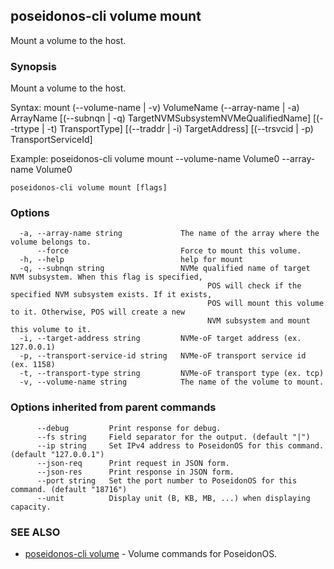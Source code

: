 ## poseidonos-cli volume mount

Mount a volume to the host.

### Synopsis


Mount a volume to the host. 

Syntax:
	mount (--volume-name | -v) VolumeName (--array-name | -a) ArrayName
	[(--subnqn | -q) TargetNVMSubsystemNVMeQualifiedName] [(--trtype | -t) TransportType]
	[(--traddr | -i) TargetAddress] [(--trsvcid | -p) TransportServiceId]

Example: 
	poseidonos-cli volume mount --volume-name Volume0 --array-name Volume0
	
         

```
poseidonos-cli volume mount [flags]
```

### Options

```
  -a, --array-name string             The name of the array where the volume belongs to.
      --force                         Force to mount this volume.
  -h, --help                          help for mount
  -q, --subnqn string                 NVMe qualified name of target NVM subsystem. When this flag is specified,
                                      		POS will check if the specified NVM subsystem exists. If it exists, 
                                      		POS will mount this volume to it. Otherwise, POS will create a new
                                      		NVM subsystem and mount this volume to it.
  -i, --target-address string         NVMe-oF target address (ex. 127.0.0.1)
  -p, --transport-service-id string   NVMe-oF transport service id (ex. 1158)
  -t, --transport-type string         NVMe-oF transport type (ex. tcp)
  -v, --volume-name string            The name of the volume to mount.
```

### Options inherited from parent commands

```
      --debug         Print response for debug.
      --fs string     Field separator for the output. (default "|")
      --ip string     Set IPv4 address to PoseidonOS for this command. (default "127.0.0.1")
      --json-req      Print request in JSON form.
      --json-res      Print response in JSON form.
      --port string   Set the port number to PoseidonOS for this command. (default "18716")
      --unit          Display unit (B, KB, MB, ...) when displaying capacity.
```

### SEE ALSO

* [poseidonos-cli volume](poseidonos-cli_volume.md)	 - Volume commands for PoseidonOS.

